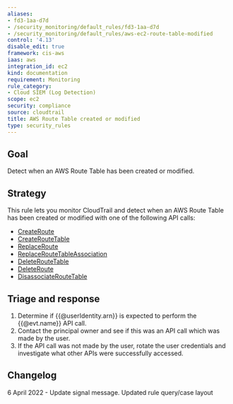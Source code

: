 ```yaml
---
aliases:
- fd3-1aa-d7d
- /security_monitoring/default_rules/fd3-1aa-d7d
- /security_monitoring/default_rules/aws-ec2-route-table-modified
control: '4.13'
disable_edit: true
framework: cis-aws
iaas: aws
integration_id: ec2
kind: documentation
requirement: Monitoring
rule_category:
- Cloud SIEM (Log Detection)
scope: ec2
security: compliance
source: cloudtrail
title: AWS Route Table created or modified
type: security_rules
---
```


## Goal
Detect when an AWS Route Table has been created or modified.

## Strategy
This rule lets you monitor CloudTrail and detect when an AWS Route Table has been created or modified with one of the following API calls:
* [CreateRoute][1] 
* [CreateRouteTable][2] 
* [ReplaceRoute][3] 
* [ReplaceRouteTableAssociation][4] 
* [DeleteRouteTable][5] 
* [DeleteRoute][6] 
* [DisassociateRouteTable][7]

## Triage and response
1. Determine if {{@userIdentity.arn}} is expected to perform the {{@evt.name}} API call.
2. Contact the principal owner and see if this was an API call which was made by the user.
3. If the API call was not made by the user, rotate the user credentials and investigate what other APIs were successfully accessed.

## Changelog
6 April 2022 - Update signal message. Updated rule query/case layout

[1]: https://docs.aws.amazon.com/AWSEC2/latest/APIReference/API_CreateRoute.html 
[2]: https://docs.aws.amazon.com/AWSEC2/latest/APIReference/API_CreateRouteTable 
 [3]: https://docs.aws.amazon.com/AWSEC2/latest/APIReference/API_ReplaceRoute.html 
 [4]: https://docs.aws.amazon.com/AWSEC2/latest/APIReference/API_ReplaceRouteTableAssociation 
 [5]: https://docs.aws.amazon.com/AWSEC2/latest/APIReference/API_DeleteRouteTable.html 
 [6]: https://docs.aws.amazon.com/AWSEC2/latest/APIReference/API_DeleteRoute.html 
 [7]: https://docs.aws.amazon.com/AWSEC2/latest/APIReference/API_DisassociateRouteTable.html
